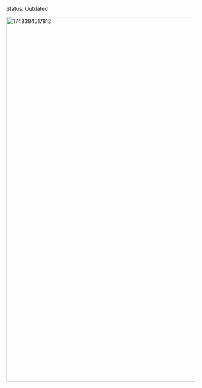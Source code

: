Status: Outdated

<img width="1898" height="967" alt="1748384517812" src="https://github.com/user-attachments/assets/d900318c-fd7a-47a4-9fbb-e15efd8f715e" />
